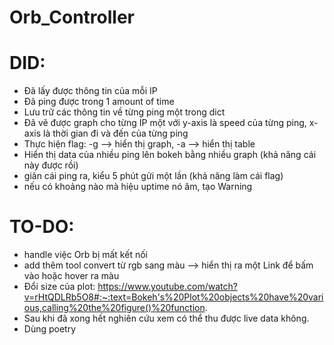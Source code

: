 # Orb_Controller
# DID:
- Đã lấy được thông tin của mỗi IP
- Đã ping được trong 1 amount of time
- Lưu trữ các thông tin về từng ping một trong dict
- Đã vẽ được graph cho từng IP một với y-axis là speed của từng ping,
    x-axis là thời gian đi và đến của từng ping
- Thực hiện flag: -g --> hiển thị graph, -a --> hiển thị table
- Hiển thị data của nhiều ping lên bokeh bằng nhiều graph (khả năng cái này được rồi)
- giãn cái ping ra, kiểu 5 phút gửi một lần (khả năng làm cái flag)
- nếu có khoảng nào mà hiệu uptime nó âm, tạo Warning
# TO-DO:
- handle việc Orb bị mất kết nối
- add thêm tool convert từ rgb sang màu --> hiển thị ra một Link để bấm vào hoặc hover ra màu
- Đổi size của plot:
https://www.youtube.com/watch?v=rHtQDLRb5O8#:~:text=Bokeh's%20Plot%20objects%20have%20various,calling%20the%20figure()%20function.
- Sau khi đã xong hết nghiên cứu xem có thể thu được live data không.
- Dùng poetry